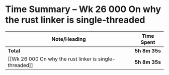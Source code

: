 # Time Summary – Wk 26 000 On why the rust linker is single-threaded

| Note/Heading | Time Spent |
|--------------|------------|
| **Total** | **5h 8m 35s** |
| [[Wk 26 000 On why the rust linker is single-threaded]] | **5h 8m 35s** |


